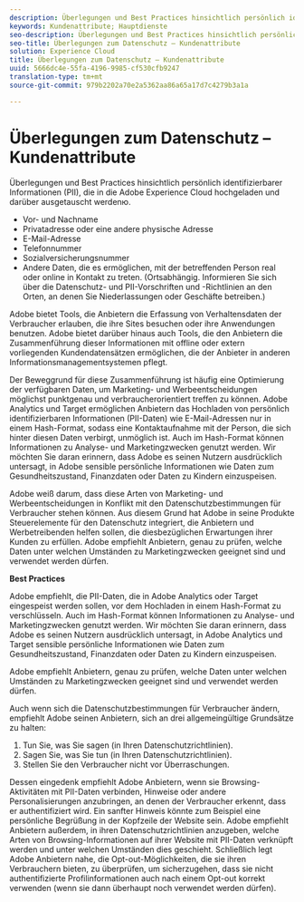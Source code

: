 ```yaml
---
description: Überlegungen und Best Practices hinsichtlich persönlich identifizierbarer Informationen (PII), die in die Adobe Experience Cloud hochgeladen und darüber ausgetauscht werdenю.
keywords: Kundenattribute; Hauptdienste
seo-description: Überlegungen und Best Practices hinsichtlich persönlich identifizierbarer Informationen (PII), die in die Adobe Experience Cloud hochgeladen und darüber ausgetauscht werdenю.
seo-title: Überlegungen zum Datenschutz – Kundenattribute
solution: Experience Cloud
title: Überlegungen zum Datenschutz – Kundenattribute
uuid: 5666dc4e-55fa-4196-9985-cf530cfb9247
translation-type: tm+mt
source-git-commit: 979b2202a70e2a5362aa86a65a17d7c4279b3a1a

---
```



# Überlegungen zum Datenschutz – Kundenattribute

Überlegungen und Best Practices hinsichtlich persönlich identifizierbarer Informationen (PII), die in die Adobe Experience Cloud hochgeladen und darüber ausgetauscht werdenю.


<!-- <p>https://wiki.corp.adobe.com/display/omtrplatform/Visitor+Enrichment+and+privacy#VisitorEnrichmentandprivacy-INFORMATIONASSOCIATIONOPTIONS </p> -->


* Vor- und Nachname
* Privatadresse oder eine andere physische Adresse
* E-Mail-Adresse
* Telefonnummer
* Sozialversicherungsnummer
* Andere Daten, die es ermöglichen, mit der betreffenden Person real oder online in Kontakt zu treten. (Ortsabhängig. Informieren Sie sich über die Datenschutz- und PII-Vorschriften und -Richtlinien an den Orten, an denen Sie Niederlassungen oder Geschäfte betreiben.)


Adobe bietet Tools, die Anbietern die Erfassung von Verhaltensdaten der Verbraucher erlauben, die ihre Sites besuchen oder ihre Anwendungen benutzen. Adobe bietet darüber hinaus auch Tools, die den Anbietern die Zusammenführung dieser Informationen mit offline oder extern vorliegenden Kundendatensätzen ermöglichen, die der Anbieter in anderen Informationsmanagementsystemen pflegt.

Der Beweggrund für diese Zusammenführung ist häufig eine Optimierung der verfügbaren Daten, um Marketing- und Werbeentscheidungen möglichst punktgenau und verbraucherorientiert treffen zu können. Adobe Analytics und Target ermöglichen Anbietern das Hochladen von persönlich identifizierbaren Informationen (PII-Daten) wie E-Mail-Adressen nur in einem Hash-Format, sodass eine Kontaktaufnahme mit der Person, die sich hinter diesen Daten verbirgt, unmöglich ist. Auch im Hash-Format können Informationen zu Analyse- und Marketingzwecken genutzt werden. Wir möchten Sie daran erinnern, dass Adobe es seinen Nutzern ausdrücklich untersagt, in Adobe sensible persönliche Informationen wie Daten zum Gesundheitszustand, Finanzdaten oder Daten zu Kindern einzuspeisen.

Adobe weiß darum, dass diese Arten von Marketing- und Werbeentscheidungen in Konflikt mit den Datenschutzbestimmungen für Verbraucher stehen können. Aus diesem Grund hat Adobe in seine Produkte Steuerelemente für den Datenschutz integriert, die Anbietern und Werbetreibenden helfen sollen, die diesbezüglichen Erwartungen ihrer Kunden zu erfüllen. Adobe empfiehlt Anbietern, genau zu prüfen, welche Daten unter welchen Umständen zu Marketingzwecken geeignet sind und verwendet werden dürfen.

**Best Practices**

Adobe empfiehlt, die PII-Daten, die in Adobe Analytics oder Target eingespeist werden sollen, vor dem Hochladen in einem Hash-Format zu verschlüsseln. Auch im Hash-Format können Informationen zu Analyse- und Marketingzwecken genutzt werden. Wir möchten Sie daran erinnern, dass Adobe es seinen Nutzern ausdrücklich untersagt, in Adobe Analytics und Target sensible persönliche Informationen wie Daten zum Gesundheitszustand, Finanzdaten oder Daten zu Kindern einzuspeisen.

Adobe empfiehlt Anbietern, genau zu prüfen, welche Daten unter welchen Umständen zu Marketingzwecken geeignet sind und verwendet werden dürfen.

Auch wenn sich die Datenschutzbestimmungen für Verbraucher ändern, empfiehlt Adobe seinen Anbietern, sich an drei allgemeingültige Grundsätze zu halten:

1. Tun Sie, was Sie sagen (in Ihren Datenschutzrichtlinien).
1. Sagen Sie, was Sie tun (in Ihren Datenschutzrichtlinien).
1. Stellen Sie den Verbraucher nicht vor Überraschungen.

Dessen eingedenk empfiehlt Adobe Anbietern, wenn sie Browsing-Aktivitäten mit PII-Daten verbinden, Hinweise oder andere Personalisierungen anzubringen, an denen der Verbraucher erkennt, dass er authentifiziert wird. Ein sanfter Hinweis könnte zum Beispiel eine persönliche Begrüßung in der Kopfzeile der Website sein. Adobe empfiehlt Anbietern außerdem, in ihren Datenschutzrichtlinien anzugeben, welche Arten von Browsing-Informationen auf ihrer Website mit PII-Daten verknüpft werden und unter welchen Umständen dies geschieht. Schließlich legt Adobe Anbietern nahe, die Opt-out-Möglichkeiten, die sie ihren Verbrauchern bieten, zu überprüfen, um sicherzugehen, dass sie nicht authentifizierte Profilinformationen auch nach einem Opt-out korrekt verwenden (wenn sie dann überhaupt noch verwendet werden dürfen).

<!-- <p> <b>Vinay Geol</b> should help craft privacy regarding how all MAC uses privacy/cookies. Privacy implications around each part of the workflow. Moving from CRM to MAC. Can it include PII? What is PII? What isn't PII? </p> 
<p>CRM data is Known Data or Info. Going to combine with activity that occurs when visitor was not authenticated. PII wiki: </p> 
<p>https://wiki.corp.adobe.com/display/omtrplatform/Visitor+Enrichment+and+privacy#VisitorEnrichmentandprivacy-INFORMATIONASSOCIATIONOPTIONS </p> 
<p>Refactoring of implementation docs as it relates to privacy and cookies. </p> 
<p>Add content to https://marketing.adobe.com/resources/help/en_US/mcloud/t-publish-audience-segment.html, as follows: </p> 
<p> Audiences are not filtered based on the authentication state of a visitor. If a visitor can browse your site in un-authenticated and authenticated states, actions that occur when a visitor is un-authenticated can still cause a visitor to be included in an audience. Please review <link> to understand the full privacy implications of audience sharing. </p> 
<p>That "link" goes to a topic dedicated to PII, with this text: </p> 
<p> - Adobe Analytics allows its advertisers to upload personally identifiable information (PII) such as email addresses. When uploading PII to Adobe Analytics, Adobe recommends that the customer should hash PII prior to uploading it to Adobe. Hashed information can still be used for analysis and for marketing purposes. As a reminder, Adobe prohibits advertisers from sending sensitive personal information to Adobe Analytics, such as medical records, financial account information, and information about minors. </p> 
<p> - Adobe recommends its advertisers carefully consider which information is appropriate to use for marketing purposes and in which circumstances the advertiser has permission to use such information. </p> 
<p> - As consumer privacy law remains in flux, Adobe recommends that advertisers respect three common tenets: 1) Do what you say (in your privacy policy); 2) Say what you do (in your privacy policy); and 3) Don't surprise your consumers. </p> 
<p> - With these expectations in mind, Adobe recommends that when an advertiser associates browsing activities to PII, the advertiser provide notices/personalization indicating that the consumer is authenticated. An example of this is including a 'Hello, Jane' greeting within the header of the website. Adobe also recommends that advertisers describe in its privacy policy what type of browsing information it associates with PII and under what circumstances browsing information is associated with PII. Lastly, Adobe strongly recommends advertisers review the opt out choices they provide their consumers to understand whether and how they can use unauthenticated profile information post opt out. </p> 
<p>Possibly revamp the cookies to include privacy, with best practices: https://marketing.adobe.com/resources/help/en_US/whitepapers/cookies/ </p> -->
